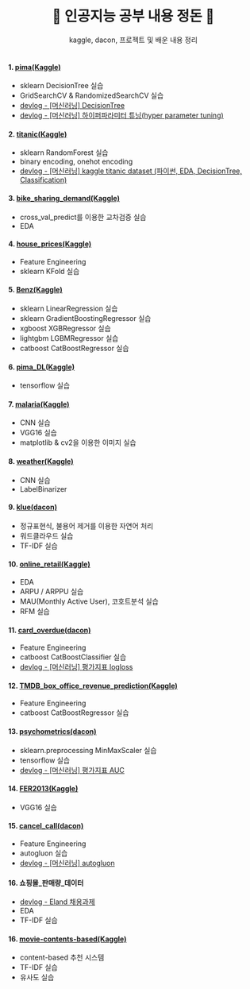 <div align=center>
  <h1> 🤖 인공지능 공부 내용 정돈 🤖 </h1>
  kaggle, dacon, 프로젝트 및 배운 내용 정리
</div>

<br>

#### 1. [pima(Kaggle)](https://www.kaggle.com/datasets/uciml/pima-indians-diabetes-database)
- sklearn DecisionTree 실습
- GridSearchCV & RandomizedSearchCV 실습
- [devlog - [머신러닝] DecisionTree](https://blog.naver.com/zoxxny/222935453631)
- [devlog - [머신러닝] 하이퍼파라미터 튜닝(hyper parameter tuning)](https://blog.naver.com/zoxxny/222918739798)


#### 2. [titanic(Kaggle)](https://www.kaggle.com/competitions/titanic)
- sklearn RandomForest 실습
- binary encoding, onehot encoding
- [devlog - [머신러닝] kaggle titanic dataset (파이썬, EDA, DecisionTree, Classification)](https://blog.naver.com/zoxxny/222931329879)


#### 3. [bike_sharing_demand(Kaggle)](https://www.kaggle.com/competitions/titanic)
- cross_val_predict를 이용한 교차검증 실습
- EDA


#### 4. [house_prices(Kaggle)](https://www.kaggle.com/c/house-prices-advanced-regression-techniques)
- Feature Engineering
- sklearn KFold 실습


#### 5. [Benz(Kaggle)](https://www.kaggle.com/competitions/mercedes-benz-greener-manufacturing)
- sklearn LinearRegression 실습
- sklearn GradientBoostingRegressor 실습
- xgboost XGBRegressor 실습
- lightgbm LGBMRegressor 실습
- catboost CatBoostRegressor 실습


#### 6. [pima_DL(Kaggle)](https://www.kaggle.com/datasets/uciml/pima-indians-diabetes-database)
- tensorflow 실습


#### 7. [malaria(Kaggle)](https://www.kaggle.com/datasets/iarunava/cell-images-for-detecting-malaria)
- CNN 실습
- VGG16 실습
- matplotlib & cv2을 이용한 이미지 실습

#### 8. [weather(Kaggle)](https://www.kaggle.com/datasets/vijaygiitk/multiclass-weather-dataset)
- CNN 실습
- LabelBinarizer 

#### 9. [klue(dacon)](https://dacon.io/competitions/official/235747)
- 정규표현식, 불용어 제거를 이용한 자연어 처리
- 워드클라우드 실습
- TF-IDF 실습

#### 10. [online_retail(Kaggle)](https://www.kaggle.com/datasets/carrie1/ecommerce-data)
- EDA
- ARPU / ARPPU 실습
- MAU(Monthly Active User), 코호트분석 실습
- RFM 실습

#### 11. [card_overdue(dacon)](https://dacon.io/competitions/official/235713)
- Feature Engineering
- catboost CatBoostClassifier 실습
- [devlog - [머신러닝] 평가지표 logloss](https://blog.naver.com/zoxxny/222925225901)

#### 12. [TMDB_box_office_revenue_prediction(Kaggle)](https://www.kaggle.com/competitions/tmdb-box-office-prediction)
- Feature Engineering
- catboost CatBoostRegressor 실습

#### 13. [psychometrics(dacon)](https://dacon.io/competitions/official/235647/overview/description)
- sklearn.preprocessing MinMaxScaler 실습
- tensorflow 실습
- [devlog - [머신러닝] 평가지표 AUC](https://blog.naver.com/zoxxny/223070328558)

#### 14. [FER2013(Kaggle)](https://www.kaggle.com/datasets/msambare/fer2013)
- VGG16 실습

#### 15. [cancel_call(dacon)](https://www.dacon.io/competitions/official/236075/overview/description)
- Feature Engineering
- autogluon 실습
- [devlog - [머신러닝] autogluon](https://blog.naver.com/zoxxny/223073722614)

#### 16. 쇼핑몰_판매량_데이터
- [devlog - Eland 채용과제](https://blog.naver.com/zoxxny/223167728716)
- EDA
- TF-IDF 실습

#### 16. [movie-contents-based(Kaggle)](https://www.kaggle.com/datasets/rounakbanik/the-movies-dataset)
- content-based 추천 시스템
- TF-IDF 실습
- 유사도 실습
